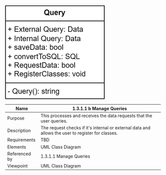 ![1.3.1.1b manage queries](https://github.com/MckennahPalmer/CSE430/blob/Team1_GH_1.3.1.1B/Class%20diagram%201.3.1.1%20b.drawio.svg)

| Name | 1.3.1.1 b Manage Queries |
| ----------- | ----------- |
| Purpose | This processes and receives the data requests that the user queries. |
| Description | The request checks if it's internal or external data and allows the user to register for classes. |
| Requirements | TBD|
| Elements | UML Class Diagram|
| Referenced by | 1.3.1.1 Manage Queries |
| Viewpoint | UML Class Diagram |

